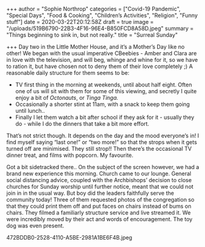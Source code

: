 +++
author = "Sophie Northrop"
categories = ["Covid-19 Pandemic", "Special Days", "Food & Cooking", "Children’s Activities", "Religion", "Funny stuff"]
date = 2020-03-22T20:12:58Z
draft = true
image = "/uploads/519B6790-22B3-4F16-96E4-B850FCD8A58D.jpeg"
summary = "Things beginning to sink in, but not really."
title = "Surreal Sunday"

+++
Day two in the Little Mother House, and it’s a Mother’s Day like no other! We began with the usual imperative CBeebies - Amber and Clara are in love with the television, and will beg, whinge and whine for it, so we have to ration it, but have chosen not to deny them of their love completely ;) A reasonable daily structure for them seems to be:

* TV first thing in the morning at weekends, until about half eight. Often one of us will sit with them for some of this viewing, and secretly I quite enjoy a bit of _Octonauts_, or _Tinga Tinga._
* Occasionally a shorter stint at 11am, with a snack to keep them going until lunch..
* Finally I let them watch a bit after school if they ask for it - usually they do - while I do the dinners that take a bit more effort.

That’s not strict though. It depends on the day and the mood everyone’s in! I find myself saying “last one!” or “two more!” so that the strops when it gets turned off are minimised. They still strop!! Then there’s the occasional TV dinner treat, and films with popcorn. My favourite.

Got a bit sidetracked there.. On the subject of the screen however, we had a brand new experience this morning. Church came to our lounge. General social distancing advice, coupled with the Archbishops’ decision to close churches for Sunday worship until further notice, meant that we could not join in in the usual way. But boy did the leaders faithfully serve the community today! Three of them requested photos of the congregation so that they could print them off and put faces on chairs instead of bums on chairs. They filmed a familiarly structure service and live streamed it. We were incredibly moved by their act and words of encouragement. The toy dog was even present.

472BDDB0-2528-4110-A5BE-2981A1BE6F4B.jpeg
